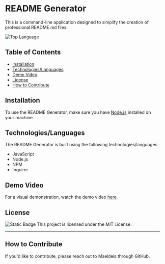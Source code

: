 # README Generator

This is a command-line application designed to simplify the creation of professional README.md files.

![Top Language](https://img.shields.io/github/languages/top/lernantino/badmath)

## Table of Contents

- [Installation](#installation)
- [Technologies/Languages](#technologies-languages)
- [Demo Video](#demo-video)
- [License](#license)
- [How to Contribute](#how-to-contribute)

## Installation

To use the README Generator, make sure you have [Node.js](https://nodejs.org/) installed on your machine.

## Technologies/Languages

The README Generator is built using the following technologies/languages:

- JavaScript
- Node.js
- NPM
- Inquirer

## Demo Video

For a visual demonstration, watch the demo video [here](https://www.capcut.com).

## License

![Static Badge](https://img.shields.io/badge/MIT--License-blue) This project is licensed under the MIT License.

---

## How to Contribute

If you'd like to contribute, please reach out to Maeldeis through GitHub.
